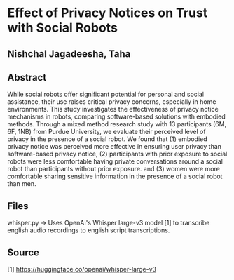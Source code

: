 # Effect of Privacy Notices on Trust with Social Robots
## Nishchal Jagadeesha, Taha

## Abstract
While social robots offer significant potential for personal and social assistance, their use raises critical privacy concerns, especially in home environments. This study investigates the effectiveness of privacy notice mechanisms in robots, comparing software-based solutions with embodied methods. Through a mixed method research study with 13 participants (6M, 6F, 1NB) from Purdue University, we evaluate their perceived level of privacy in the presence of a social robot. We found that (1) embodied privacy notice was perceived more effective in ensuring user privacy than software-based privacy notice, (2) participants with prior exposure to social robots were less comfortable having private conversations around a social robot than participants without prior exposure. and (3) women were more comfortable sharing sensitive information in the presence of a social robot than men.

## Files
whisper.py -> Uses OpenAI's Whisper large-v3 model [1] to transcribe english audio recordings to english script transcriptions.

## Source
[1] https://huggingface.co/openai/whisper-large-v3
